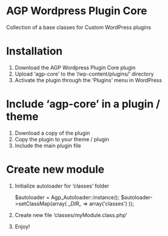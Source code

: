 # AGP Wordpress Plugin Core

Collection of a base classes for Custom WordPress plugins

# Installation

1. Download the AGP Wordpress Plugin Core plugin
2. Upload ‘agp-core’ to the ‘/wp-content/plugins/’ directory
3. Activate the plugin through the ‘Plugins’ menu in WordPress

# Include ‘agp-core’ in a plugin / theme

1. Download a copy of the plugin
2. Copy the plugin to your theme / plugin
3. Include the main plugin file

# Create new module

1. Initialize autoloader for ‘classes’ folder

    $autoloader = Agp_Autoloader::instance();
    $autoloader->setClassMap(array(
        \__DIR\__ => array('classes')
    ));

2. Create new file ‘classes/myModule.class.php’

    <?php
    class myModule extends Agp_Module 
    {
    }

3. Enjoy!



